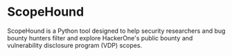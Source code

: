 # ScopeHound
ScopeHound is a Python tool designed to help security researchers and bug bounty hunters filter and explore HackerOne's public bounty and vulnerability disclosure program (VDP) scopes.
